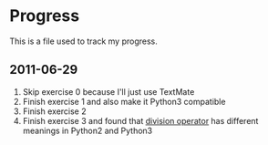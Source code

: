 # Progress

This is a file used to track my progress.

## 2011-06-29

1. Skip exercise 0 because I'll just use TextMate
2. Finish exercise 1 and also make it Python3 compatible
3. Finish exercise 2
4. Finish exercise 3 and found that [division operator](http://www.python.org/dev/peps/pep-0238/) has different meanings in Python2 and Python3
